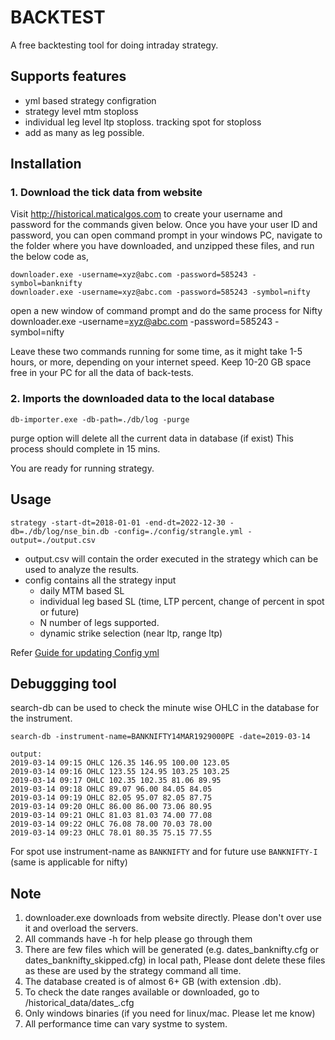 # BACKTEST

A free backtesting tool for doing intraday strategy.

## Supports features

- yml based strategy configration
- strategy level mtm stoploss
- individual leg level ltp stoploss. tracking spot for stoploss
- add as many as leg possible.

## Installation

### 1. Download the tick data from website

Visit <http://historical.maticalgos.com> to create your username and password for the commands given below. Once you have your user ID and password, you can open command prompt in your windows PC, navigate to the folder where you have downloaded, and unzipped these files, and run the below code as,

```
downloader.exe -username=xyz@abc.com -password=585243 -symbol=banknifty
downloader.exe -username=xyz@abc.com -password=585243 -symbol=nifty
```

open a new window of command prompt and do the same process for Nifty
downloader.exe -username=xyz@abc.com -password=585243 -symbol=nifty

Leave these two commands running for some time, as it might take 1-5 hours, or more, depending on your internet speed. Keep 10-20 GB space free in your PC for all the data of back-tests.

### 2. Imports the downloaded data to the local database

```
db-importer.exe -db-path=./db/log -purge
```

purge option will delete all the current data in database (if exist)
This process should complete in 15 mins.

You are ready for running strategy.

## Usage

```
strategy -start-dt=2018-01-01 -end-dt=2022-12-30 -db=./db/log/nse_bin.db -config=./config/strangle.yml -output=./output.csv
```

- output.csv will contain the order executed in the strategy which can be used to analyze the results.
- config contains all the strategy input
  - daily MTM based SL
  - individual leg based SL (time, LTP percent, change of percent in spot or future)
  - N number of legs supported.
  - dynamic strike selection (near ltp, range ltp)

Refer [Guide for updating Config yml](./config/README.md)

## Debuggging tool

search-db can be used to check the minute wise OHLC in the database for the instrument.

```
search-db -instrument-name=BANKNIFTY14MAR1929000PE -date=2019-03-14

output:
2019-03-14 09:15 OHLC 126.35 146.95 100.00 123.05
2019-03-14 09:16 OHLC 123.55 124.95 103.25 103.25
2019-03-14 09:17 OHLC 102.35 102.35 81.06 89.95
2019-03-14 09:18 OHLC 89.07 96.00 84.05 84.05
2019-03-14 09:19 OHLC 82.05 95.07 82.05 87.75
2019-03-14 09:20 OHLC 86.00 86.00 73.06 80.95
2019-03-14 09:21 OHLC 81.03 81.03 74.00 77.08
2019-03-14 09:22 OHLC 76.08 78.00 70.03 78.00
2019-03-14 09:23 OHLC 78.01 80.35 75.15 77.55
```

For spot use instrument-name as `BANKNIFTY` and for future use `BANKNIFTY-I` (same is applicable for nifty)

## Note

1. downloader.exe downloads from website directly. Please don't over use it and overload the servers.
2. All commands have -h for help please go through them
3. There are few files which will be generated (e.g. dates_banknifty.cfg or dates_banknifty_skipped.cfg) in local path, Please dont delete these files as these are used by the strategy command all time.
4. The database created is of almost 6+ GB (with extension .db).
5. To check the date ranges available or downloaded, go to /historical_data/dates_<symbol>.cfg
6. Only windows binaries (if you need for linux/mac. Please let me know)
7. All performance time can vary systme to system.
